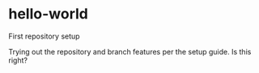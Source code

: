 # hello-world
First repository setup

Trying out the repository and branch features per the setup guide.
Is this right?
